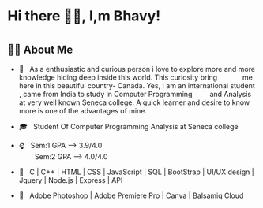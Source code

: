 ### <h1>Hi there 👋🏽, I,m Bhavy!<h1>


<h2> 👦🏽 About Me </h2>

- 🤩 &nbsp; As a enthusiastic and curious  person i love to explore more and more knowledge hiding deep inside this world. This curiosity  bring &nbsp; &nbsp; &nbsp; &nbsp; &nbsp;&nbsp;&nbsp; me here in this beautiful country- Canada. Yes, I am an international student , came from India to study in Computer Programming &nbsp;&nbsp;&nbsp;&nbsp;&nbsp;&nbsp;&nbsp;&nbsp;and Analysis  at very well known Seneca college.  A quick learner and desire to know more is one of the advantages of mine. 

- 🎓 &nbsp; Student Of Computer Programming Analysis at Seneca college
- ⌚ &nbsp; Sem:1 GPA --> 3.9/4.0 <br>
  &nbsp;&nbsp;&nbsp;&nbsp;&nbsp;&nbsp;&nbsp; Sem:2 GPA --> 4.0/4.0 
- 🌱 &nbsp; C | C++ | HTML |  CSS |  JavaScript |  SQL | BootStrap | UI/UX design |   Jquery | Node.js | Express | API
-  📸 &nbsp; Adobe Photoshop | Adobe Premiere Pro | Canva | Balsamiq Cloud


